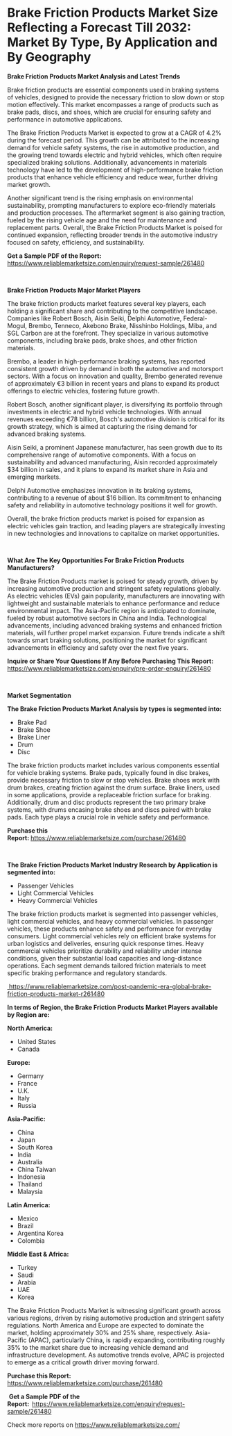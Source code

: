 <p><h1>Brake Friction Products Market Size Reflecting a Forecast Till 2032: Market By Type, By Application and By Geography</h1></p><p><strong>Brake Friction Products Market Analysis and Latest Trends</strong></p>
<p><p>Brake friction products are essential components used in braking systems of vehicles, designed to provide the necessary friction to slow down or stop motion effectively. This market encompasses a range of products such as brake pads, discs, and shoes, which are crucial for ensuring safety and performance in automotive applications.</p><p>The Brake Friction Products Market is expected to grow at a CAGR of 4.2% during the forecast period. This growth can be attributed to the increasing demand for vehicle safety systems, the rise in automotive production, and the growing trend towards electric and hybrid vehicles, which often require specialized braking solutions. Additionally, advancements in materials technology have led to the development of high-performance brake friction products that enhance vehicle efficiency and reduce wear, further driving market growth.</p><p>Another significant trend is the rising emphasis on environmental sustainability, prompting manufacturers to explore eco-friendly materials and production processes. The aftermarket segment is also gaining traction, fueled by the rising vehicle age and the need for maintenance and replacement parts. Overall, the Brake Friction Products Market is poised for continued expansion, reflecting broader trends in the automotive industry focused on safety, efficiency, and sustainability.</p></p>
<p><strong>Get a Sample PDF of the Report:&nbsp;</strong> <a href="https://www.reliablemarketsize.com/enquiry/request-sample/261480?utm_campaign=1884&utm_medium=2&utm_source=Github&utm_content=ia&utm_term=21022025&utm_id=brake-friction-products">https://www.reliablemarketsize.com/enquiry/request-sample/261480</a></p>
<p>&nbsp;</p>
<p><strong>Brake Friction Products Major Market Players</strong></p>
<p><p>The brake friction products market features several key players, each holding a significant share and contributing to the competitive landscape. Companies like Robert Bosch, Aisin Seiki, Delphi Automotive, Federal-Mogul, Brembo, Tenneco, Akebono Brake, Nisshinbo Holdings, Miba, and SGL Carbon are at the forefront. They specialize in various automotive components, including brake pads, brake shoes, and other friction materials.</p><p>Brembo, a leader in high-performance braking systems, has reported consistent growth driven by demand in both the automotive and motorsport sectors. With a focus on innovation and quality, Brembo generated revenue of approximately €3 billion in recent years and plans to expand its product offerings to electric vehicles, fostering future growth.</p><p>Robert Bosch, another significant player, is diversifying its portfolio through investments in electric and hybrid vehicle technologies. With annual revenues exceeding €78 billion, Bosch's automotive division is critical for its growth strategy, which is aimed at capturing the rising demand for advanced braking systems.</p><p>Aisin Seiki, a prominent Japanese manufacturer, has seen growth due to its comprehensive range of automotive components. With a focus on sustainability and advanced manufacturing, Aisin recorded approximately $34 billion in sales, and it plans to expand its market share in Asia and emerging markets.</p><p>Delphi Automotive emphasizes innovation in its braking systems, contributing to a revenue of about $16 billion. Its commitment to enhancing safety and reliability in automotive technology positions it well for growth.</p><p>Overall, the brake friction products market is poised for expansion as electric vehicles gain traction, and leading players are strategically investing in new technologies and innovations to capitalize on market opportunities.</p></p>
<p>&nbsp;</p>
<p><strong>What Are The Key Opportunities For Brake Friction Products Manufacturers?</strong></p>
<p><p>The Brake Friction Products market is poised for steady growth, driven by increasing automotive production and stringent safety regulations globally. As electric vehicles (EVs) gain popularity, manufacturers are innovating with lightweight and sustainable materials to enhance performance and reduce environmental impact. The Asia-Pacific region is anticipated to dominate, fueled by robust automotive sectors in China and India. Technological advancements, including advanced braking systems and enhanced friction materials, will further propel market expansion. Future trends indicate a shift towards smart braking solutions, positioning the market for significant advancements in efficiency and safety over the next five years.</p></p>
<p><strong>Inquire or Share Your Questions If Any Before Purchasing This Report:</strong> <a href="https://www.reliablemarketsize.com/enquiry/pre-order-enquiry/261480?utm_campaign=1884&utm_medium=2&utm_source=Github&utm_content=ia&utm_term=21022025&utm_id=brake-friction-products">https://www.reliablemarketsize.com/enquiry/pre-order-enquiry/261480</a></p>
<p>&nbsp;</p>
<p><strong>Market Segmentation</strong></p>
<p><strong>The Brake Friction Products Market Analysis by types is segmented into:</strong></p>
<p><ul><li>Brake Pad</li><li>Brake Shoe</li><li>Brake Liner</li><li>Drum</li><li>Disc</li></ul></p>
<p><p>The brake friction products market includes various components essential for vehicle braking systems. Brake pads, typically found in disc brakes, provide necessary friction to slow or stop vehicles. Brake shoes work with drum brakes, creating friction against the drum surface. Brake liners, used in some applications, provide a replaceable friction surface for braking. Additionally, drum and disc products represent the two primary brake systems, with drums encasing brake shoes and discs paired with brake pads. Each type plays a crucial role in vehicle safety and performance.</p></p>
<p><strong>Purchase this Report:&nbsp;</strong><a href="https://www.reliablemarketsize.com/purchase/261480?utm_campaign=1884&utm_medium=2&utm_source=Github&utm_content=ia&utm_term=21022025&utm_id=brake-friction-products">https://www.reliablemarketsize.com/purchase/261480</a></p>
<p>&nbsp;</p>
<p><strong>The Brake Friction Products Market Industry Research by Application is segmented into:</strong></p>
<p><ul><li>Passenger Vehicles</li><li>Light Commercial Vehicles</li><li>Heavy Commercial Vehicles</li></ul></p>
<p><p>The brake friction products market is segmented into passenger vehicles, light commercial vehicles, and heavy commercial vehicles. In passenger vehicles, these products enhance safety and performance for everyday consumers. Light commercial vehicles rely on efficient brake systems for urban logistics and deliveries, ensuring quick response times. Heavy commercial vehicles prioritize durability and reliability under intense conditions, given their substantial load capacities and long-distance operations. Each segment demands tailored friction materials to meet specific braking performance and regulatory standards.</p></p>
<p><a href="https://www.reliablemarketsize.com/post-pandemic-era-global-brake-friction-products-market-r261480?utm_campaign=1884&utm_medium=2&utm_source=Github&utm_content=ia&utm_term=21022025&utm_id=brake-friction-products">&nbsp;https://www.reliablemarketsize.com/post-pandemic-era-global-brake-friction-products-market-r261480</a></p>
<p><strong>In terms of Region, the Brake Friction Products Market Players available by Region are:</strong></p>
<p>
    <p> <strong> North America: </strong>
        <ul>
            <li>United States</li>
            <li>Canada</li>
        </ul>
        </p> 
    <p> <strong> Europe: </strong>
        <ul>
            <li>Germany</li>
            <li>France</li>
            <li>U.K.</li>
            <li>Italy</li>
            <li>Russia</li>
        </ul>
        </p> 
    <p> <strong> Asia-Pacific: </strong>
        <ul>
            <li>China</li>
            <li>Japan</li>
            <li>South Korea</li>
            <li>India</li>
            <li>Australia</li>
            <li>China Taiwan</li>
            <li>Indonesia</li>
            <li>Thailand</li>
            <li>Malaysia</li>
        </ul>
        </p> 
    <p> <strong> Latin America: </strong>
        <ul>
            <li>Mexico</li>
            <li>Brazil</li>
            <li>Argentina Korea</li>
            <li>Colombia</li>
        </ul>
        </p> 
    <p> <strong> Middle East & Africa: </strong>
        <ul>
            <li>Turkey</li>
            <li>Saudi</li>
            <li>Arabia</li>
            <li>UAE</li>
            <li>Korea</li>
        </ul>
    </p>
    </p>
<p><p>The Brake Friction Products Market is witnessing significant growth across various regions, driven by rising automotive production and stringent safety regulations. North America and Europe are expected to dominate the market, holding approximately 30% and 25% share, respectively. Asia-Pacific (APAC), particularly China, is rapidly expanding, contributing roughly 35% to the market share due to increasing vehicle demand and infrastructure development. As automotive trends evolve, APAC is projected to emerge as a critical growth driver moving forward.</p></p>
<p><strong>Purchase this Report: </strong><a href="https://www.reliablemarketsize.com/purchase/261480?utm_campaign=1884&utm_medium=2&utm_source=Github&utm_content=ia&utm_term=21022025&utm_id=brake-friction-products">https://www.reliablemarketsize.com/purchase/261480</a></p>
<p>&nbsp;<strong>Get a Sample PDF of the Report:&nbsp;&nbsp;</strong><a href="https://www.reliablemarketsize.com/enquiry/request-sample/261480?utm_campaign=1884&utm_medium=2&utm_source=Github&utm_content=ia&utm_term=21022025&utm_id=brake-friction-products">https://www.reliablemarketsize.com/enquiry/request-sample/261480</a></p>
<p><strong></strong></p>
<p>Check more reports on <a href="https://www.reliablemarketsize.com/?utm_campaign=1884&utm_medium=2&utm_source=Github&utm_content=ia&utm_term=21022025&utm_id=brake-friction-products">https://www.reliablemarketsize.com/</a></p>
